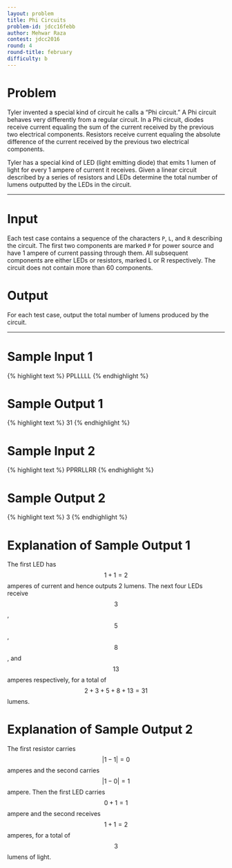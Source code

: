 ```yaml
---
layout: problem
title: Phi Circuits
problem-id: jdcc16febb
author: Mehwar Raza
contest: jdcc2016
round: 4
round-title: february
difficulty: b
---
```


# Problem
Tyler invented a special kind of circuit he calls a “Phi circuit.” A Phi circuit behaves very differently from a regular circuit. In a Phi circuit, diodes receive current equaling the sum of the current received by the previous two electrical components. Resistors receive current equaling the absolute difference of the current received by the previous two electrical components.

Tyler has a special kind of LED (light emitting diode) that emits 1 lumen of light for every 1 ampere of current it receives. Given a linear circuit described by a series of resistors and LEDs determine the total number of lumens outputted by the LEDs in the circuit.

---

# Input
Each test case contains a sequence of the characters `P`, `L`, and `R` describing the circuit. The first two components are marked `P` for power source and have 1 ampere of current passing through them. All subsequent components are either LEDs or resistors, marked L or R respectively. The circuit does not contain more than 60 components.

# Output
For each test case, output the total number of lumens produced by the circuit.

---

# Sample Input 1
{% highlight text %}
PPLLLLL
{% endhighlight %}

# Sample Output 1
{% highlight text %}
31
{% endhighlight %}

# Sample Input 2
{% highlight text %}
PPRRLLRR
{% endhighlight %}

# Sample Output 2
{% highlight text %}
3
{% endhighlight %}

# Explanation of Sample Output 1
The first LED has $$1 + 1 = 2$$ amperes of current and hence outputs 2 lumens. The next four LEDs receive $$3$$, $$5$$, $$8$$, and $$13$$ amperes respectively, for a total of $$2 + 3 + 5 + 8 + 13 = 31$$ lumens.

# Explanation of Sample Output 2
The first resistor carries $$|1 − 1| = 0$$ amperes and the second carries $$|1 − 0| = 1$$ ampere. Then the first LED carries $$0 + 1 = 1$$ ampere and the second receives $$1 + 1 = 2$$ amperes, for a total of $$3$$ lumens of light.
